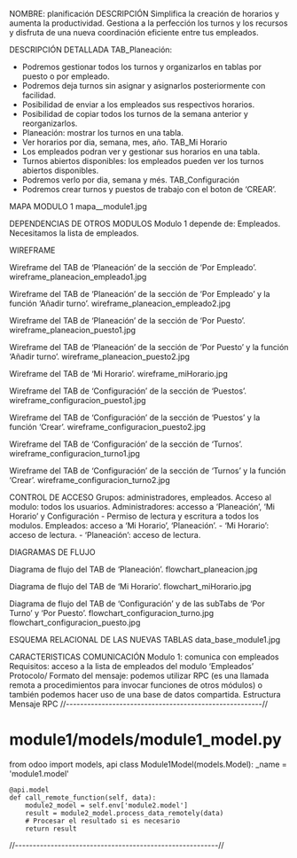 NOMBRE: planificación
DESCRIPCIÓN
Simplifica la creación de horarios y aumenta la productividad. Gestiona a la perfección los turnos y los recursos y disfruta de una nueva coordinación eficiente entre tus empleados.

DESCRIPCIÓN DETALLADA
TAB_Planeación:
-	Podremos gestionar todos los turnos y organizarlos en tablas por puesto o por empleado.
-	Podremos deja turnos sin asignar y asignarlos posteriormente con facilidad.
-	Posibilidad de enviar a los empleados sus respectivos horarios.
-	Posibilidad de copiar todos los turnos de la semana anterior y reorganizarlos.
-	Planeación: mostrar los turnos en una tabla.
-	Ver horarios por dia, semana, mes, año.
TAB_Mi Horario
-	Los empleados podran ver y gestionar sus horarios en una tabla.
-	Turnos abiertos disponibles: los empleados pueden ver los turnos abiertos disponibles.
-	Podremos verlo por dia, semana y més.
TAB_Configuración
-	Podremos crear turnos y puestos de trabajo con el boton de ‘CREAR’.

MAPA MODULO 1
mapa__module1.jpg

DEPENDENCIAS DE OTROS MODULOS
Modulo 1 depende de: Empleados. Necesitamos la lista de empleados.

WIREFRAME

Wireframe del TAB de ‘Planeación’ de la sección de ‘Por Empleado’.
wireframe_planeacion_empleado1.jpg

Wireframe del TAB de ‘Planeación’ de la sección de ‘Por Empleado’ y la función ‘Añadir turno’.
wireframe_planeacion_empleado2.jpg

Wireframe del TAB de ‘Planeación’ de la sección de ‘Por Puesto’.
wireframe_planeacion_puesto1.jpg

Wireframe del TAB de ‘Planeación’ de la sección de ‘Por Puesto’ y la función ‘Añadir turno’.
wireframe_planeacion_puesto2.jpg

Wireframe del TAB de ‘Mi Horario’.
wireframe_miHorario.jpg

Wireframe del TAB de ‘Configuración’ de la sección de ‘Puestos’.
wireframe_configuracion_puesto1.jpg

Wireframe del TAB de ‘Configuración’ de la sección de ‘Puestos’ y la función ‘Crear’.
wireframe_configuracion_puesto2.jpg


Wireframe del TAB de ‘Configuración’ de la sección de ‘Turnos’.
wireframe_configuracion_turno1.jpg

Wireframe del TAB de ‘Configuración’ de la sección de ‘Turnos’ y la función ‘Crear’.
wireframe_configuracion_turno2.jpg

CONTROL DE ACCESO
Grupos: administradores, empleados.
Acceso al modulo: todos los usuarios.
Administradores: accesso a ‘Planeación’, ‘Mi Horario’ y Configuración
	- Permiso de lectura y escritura a todos los modulos.
Empleados: acceso a ‘Mi Horario’, ‘Planeación’.
	- ‘Mi Horario’: acceso de lectura.
	- ‘Planeación’: acceso de lectura.

DIAGRAMAS DE FLUJO

Diagrama de flujo del TAB de ‘Planeación’.
flowchart_planeacion.jpg

Diagrama de flujo del TAB de ‘Mi Horario’.
flowchart_miHorario.jpg

Diagrama de flujo del TAB de ‘Configuración’ y de las subTabs de ‘Por Turno’ y ‘Por Puesto’.
flowchart_configuracion_turno.jpg
flowchart_configuracion_puesto.jpg

ESQUEMA RELACIONAL DE LAS NUEVAS TABLAS
data_base_module1.jpg

CARACTERISTICAS COMUNICACIÓN
Modulo 1: comunica con empleados 
Requisitos: acceso a la lista de empleados del modulo ‘Empleados’
Protocolo/ Formato del mensaje: podemos utilizar RPC (es una llamada remota a procedimientos para invocar funciones de otros módulos) o también podemos hacer uso de una base de datos compartida.
Estructura Mensaje RPC
//-------------------------------------------------------//
# module1/models/module1_model.py
from odoo import models, api
class Module1Model(models.Model):
    _name = 'module1.model'

    @api.model
    def call_remote_function(self, data):
        module2_model = self.env['module2.model']
        result = module2_model.process_data_remotely(data)
        # Procesar el resultado si es necesario
        return result
//---------------------------------------------------------//




